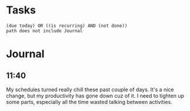# Tasks
```tasks
(due today) OR ((is recurring) AND (not done))
path does not include Journal
```
# Journal
## 11:40
My schedules turned really chill these past couple of days. It's a nice change, but my productivity has gone down cuz of it. I need to tighten up some parts, especially all the time wasted talking between activities.